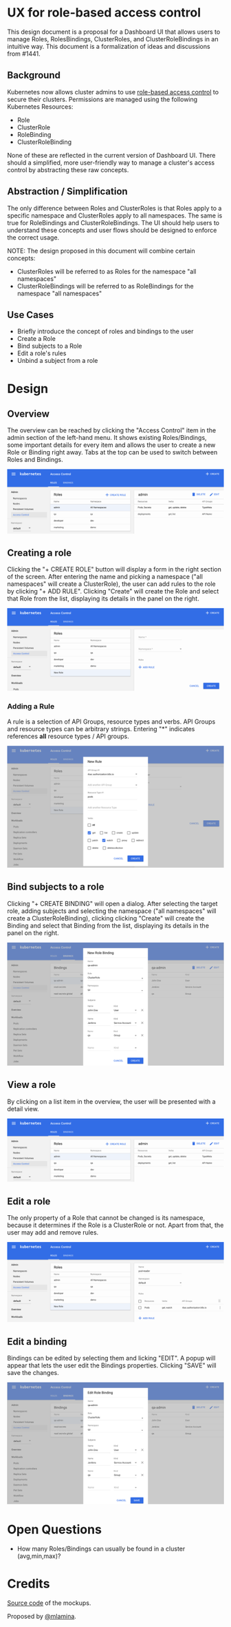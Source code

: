 # UX for role-based access control

This design document is a proposal for a Dashboard UI that
allows users to manage Roles, RolesBindings, ClusterRoles, and 
ClusterRoleBindings in an intuitive way. This document is a 
formalization of ideas and discussions from #1441.

## Background

Kubernetes now allows cluster admins to use 
[role-based access control](http://kubernetes.io/docs/admin/authorization/) to secure their clusters. 
Permissions are managed using the following Kubernetes Resources:
* Role
* ClusterRole
* RoleBinding
* ClusterRoleBinding

None of these are reflected in the current version of Dashboard UI. There should a simplified, 
more user-friendly way to manage a cluster's access control by abstracting these raw concepts.


## Abstraction / Simplification

The only difference between Roles and ClusterRoles is that Roles apply to a specific namespace 
and ClusterRoles apply to all namespaces. The same is true for RoleBindings and ClusterRoleBindings. 
The UI should help users to understand these concepts and user flows should be designed to enforce
the correct usage. 

NOTE: The design proposed in this document will combine certain concepts:
* ClusterRoles will be referred to as Roles for the namespace "all namespaces"
* ClusterRoleBindings will be referred to as RoleBindings for the namespace "all namespaces"

## Use Cases

* Briefly introduce the concept of roles and bindings to the user
* Create a Role
* Bind subjects to a Role
* Edit a role's rules
* Unbind a subject from a role

# Design



## Overview

The overview can be reached by clicking the "Access Control" item in the admin section of the
left-hand menu. It shows existing Roles/Bindings, some important details for every item and allows
the user to create a new Role or Binding right away. Tabs at the top can be used to switch 
between Roles and Bindings.

![Overview](mockups/21-11-2016-access-control/overview.png)

## Creating a role

Clicking the "+ CREATE ROLE" button will display a form in the right section of the screen. 
After entering the name and picking a namespace ("all namespaces" will create a ClusterRole),
the user can add rules to the role by clicking "+ ADD RULE". Clicking "Create" will create the Role and select that 
Role from the list, displaying its details in the panel on the right.

![Overview](mockups/21-11-2016-access-control/create-role.png)

### Adding a Rule

A rule is a selection of API Groups, resource types and verbs. API Groups and resource types 
can be arbitrary strings. Entering "*" indicates references __all__ resource types / API groups.

![Overview](mockups/21-11-2016-access-control/new-rule.png)

## Bind subjects to a role

Clicking "+ CREATE BINDING" will open a dialog. After selecting the
target role, adding subjects and selecting the namespace ("all namespaces" will create a ClusterRoleBinding), 
clicking clicking "Create" will create the Binding and select that 
Binding from the list, displaying its details in the panel on the right.

![Overview](mockups/21-11-2016-access-control/create-binding.png)

## View a role

By clicking on a list item in the overview, the user will be presented with a detail view.

![Overview](mockups/21-11-2016-access-control/view-role.png)

## Edit a role

The only property of a Role that cannot be changed is its namespace, because it determines
if the Role is a ClusterRole or not. Apart from that, the user may add and remove rules.

![Overview](mockups/21-11-2016-access-control/edit-role.png)

## Edit a binding

Bindings can be edited by selecting them and licking "EDIT". A popup will appear that lets the user 
edit the Bindings properties. Clicking "SAVE" will save the changes.

![Overview](mockups/21-11-2016-access-control/edit-role-binding.png)

# Open Questions
* How many Roles/Bindings can usually be found in a cluster (avg,min,max)?

# Credits
[Source code](mockups/21-11-2016-access-control/dashboard-rbac-ui.bmpr)
of the mockups.

Proposed by [@mlamina](https://github.com/mlamina).